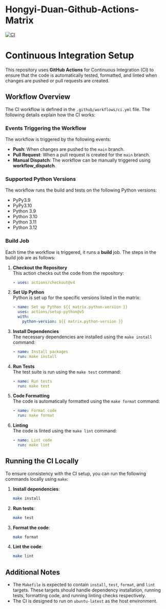 # Hongyi-Duan-Github-Actions-Matrix

[![CI](https://github.com/nogibjj/Github-Actions-Matrix/actions/workflows/ci.yml/badge.svg)](https://github.com/nogibjj/Github-Actions-Matrix/actions/workflows/ci.yml)

# Continuous Integration Setup

This repository uses **GitHub Actions** for Continuous Integration (CI) to ensure that the code is automatically tested, formatted, and linted when changes are pushed or pull requests are created.

## Workflow Overview

The CI workflow is defined in the `.github/workflows/ci.yml` file. The following details explain how the CI works:

### Events Triggering the Workflow

The workflow is triggered by the following events:
- **Push**: When changes are pushed to the `main` branch.
- **Pull Request**: When a pull request is created for the `main` branch.
- **Manual Dispatch**: The workflow can be manually triggered using **workflow_dispatch**.

### Supported Python Versions

The workflow runs the build and tests on the following Python versions:
- PyPy3.9
- PyPy3.10
- Python 3.9
- Python 3.10
- Python 3.11
- Python 3.12

### Build Job

Each time the workflow is triggered, it runs a **build** job. The steps in the build job are as follows:

1. **Checkout the Repository**  
   This action checks out the code from the repository:
   ```yaml
   - uses: actions/checkout@v4
   ```

2. **Set Up Python**  
   Python is set up for the specific versions listed in the matrix:
   ```yaml
   - name: Set up Python ${{ matrix.python-version }}
     uses: actions/setup-python@v5
     with:
       python-version: ${{ matrix.python-version }}
   ```

3. **Install Dependencies**  
   The necessary dependencies are installed using the `make install` command:
   ```yaml
   - name: Install packages
     run: make install
   ```

4. **Run Tests**  
   The test suite is run using the `make test` command:
   ```yaml
   - name: Run tests
     run: make test
   ```

5. **Code Formatting**  
   The code is automatically formatted using the `make format` command:
   ```yaml
   - name: Format code
     run: make format
   ```

6. **Linting**  
   The code is linted using the `make lint` command:
   ```yaml
   - name: Lint code
     run: make lint
   ```

## Running the CI Locally

To ensure consistency with the CI setup, you can run the following commands locally using `make`:

1. **Install dependencies**:
   ```bash
   make install
   ```

2. **Run tests**:
   ```bash
   make test
   ```

3. **Format the code**:
   ```bash
   make format
   ```

4. **Lint the code**:
   ```bash
   make lint
   ```

## Additional Notes

- The `Makefile` is expected to contain `install`, `test`, `format`, and `lint` targets. These targets should handle dependency installation, running tests, formatting code, and running linting checks respectively.
- The CI is designed to run on `ubuntu-latest` as the host environment.
